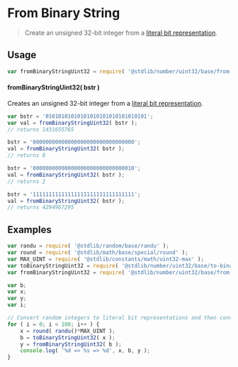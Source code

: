 # From Binary String

> Create an unsigned 32-bit integer from a [literal bit representation][@stdlib/number/uint32/base/to-binary-string].

<section class="usage">

## Usage

```javascript
var fromBinaryStringUint32 = require( '@stdlib/number/uint32/base/from-binary-string' );
```

#### fromBinaryStringUint32( bstr )

Creates an unsigned 32-bit integer from a [literal bit representation][@stdlib/number/uint32/base/to-binary-string].

```javascript
var bstr = '01010101010101010101010101010101';
var val = fromBinaryStringUint32( bstr );
// returns 1431655765

bstr = '00000000000000000000000000000000';
val = fromBinaryStringUint32( bstr );
// returns 0

bstr = '00000000000000000000000000000010';
val = fromBinaryStringUint32( bstr );
// returns 2

bstr = '11111111111111111111111111111111';
val = fromBinaryStringUint32( bstr );
// returns 4294967295
```

</section>

<!-- /.usage -->

<section class="examples">

## Examples

<!-- eslint no-undef: "error" -->

```javascript
var randu = require( '@stdlib/random/base/randu' );
var round = require( '@stdlib/math/base/special/round' );
var MAX_UINT = require( '@stdlib/constants/math/uint32-max' );
var toBinaryStringUint32 = require( '@stdlib/number/uint32/base/to-binary-string' );
var fromBinaryStringUint32 = require( '@stdlib/number/uint32/base/from-binary-string' );

var b;
var x;
var y;
var i;

// Convert random integers to literal bit representations and then convert them back...
for ( i = 0; i < 100; i++ ) {
    x = round( randu()*MAX_UINT );
    b = toBinaryStringUint32( x );
    y = fromBinaryStringUint32( b );
    console.log( '%d => %s => %d', x, b, y );
}
```

</section>

<!-- /.examples -->

<section class="links">

[@stdlib/number/uint32/base/to-binary-string]: https://github.com/stdlib-js/stdlib/tree/develop/lib/node_modules/%40stdlib/math/base/utils/uint32-to-binary-string

</section>

<!-- /.links -->
